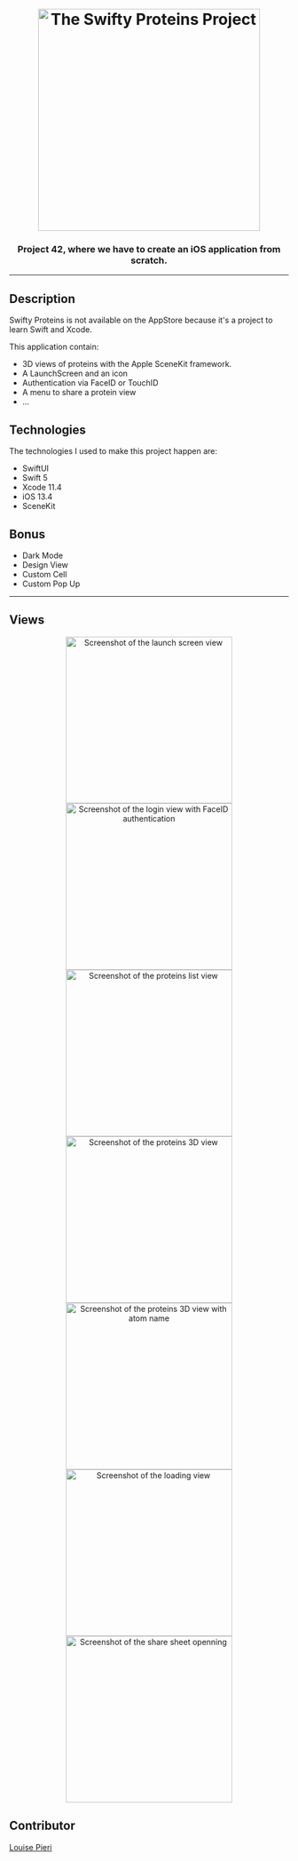 <h1 align="center">
<br>
<img src="assets/logo.png" alt="The Swifty Proteins Project"  width="400"/>
<br>
</h1>

<h3 align="center">Project 42, where we have to create an iOS application from scratch.</h3>

---

## Description

Swifty Proteins is not available on the AppStore because it's a project to learn Swift and Xcode.

This application contain:
 - 3D views of proteins with the Apple SceneKit framework.
 - A LaunchScreen and an icon
 - Authentication via FaceID or TouchID
 - A menu to share a protein view
 - ...

## Technologies

The technologies I used to make this project happen are:
 - SwiftUI
 - Swift 5
 - Xcode 11.4
 - iOS 13.4
 - SceneKit

## Bonus

 - Dark Mode
 - Design View
 - Custom Cell
 - Custom Pop Up

---

## Views

<div align="center">
<img src="assets/launchscreen.png" alt="Screenshot of the launch screen view"  width="300"/>
<img src="assets/login.png" alt="Screenshot of the login view with FaceID authentication"  width="300"/>
<img src="assets/list-view.png" alt="Screenshot of the proteins list view"  width="300"/>
<img src="assets/protein-view.png" alt="Screenshot of the proteins 3D view"  width="300"/>
<img src="assets/atom-selected-view.png" alt="Screenshot of the proteins 3D view with atom name"  width="300"/>
<img src="assets/loading-view.png" alt="Screenshot of the loading view"  width="300"/>
<img src="assets/share-view.png" alt="Screenshot of the share sheet openning"  width="300"/>
</div>

## Contributor

[Louise Pieri](https://github.com/lpieri)


